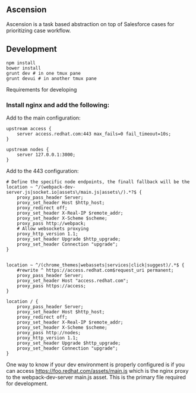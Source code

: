 ## Ascension

Ascension is a task based abstraction on top of Salesforce cases for prioritizing case workflow.

## Development

	npm install
	bower install
	grunt dev # in one tmux pane
	grunt devui # in another tmux pane

Requirements for developing

### Install nginx and add the following:

Add to the main configuration:

    upstream access {
        server access.redhat.com:443 max_fails=0 fail_timeout=10s;
    }

    upstream nodes {
    	server 127.0.0.1:3000;
    }


Add to the 443 configuration:

	# Define the specific node endpoints, the finall fallback will be the
	location ~ ^/(webpack-dev-server.js|socket.io|assets\/main.js|assets\/).*?$ {
		proxy_pass_header Server;
		proxy_set_header Host $http_host;
		proxy_redirect off;
		proxy_set_header X-Real-IP $remote_addr;
		proxy_set_header X-Scheme $scheme;
		proxy_pass http://webpack;
      	# Allow websockets proxying
      	proxy_http_version 1.1;
      	proxy_set_header Upgrade $http_upgrade;
      	proxy_set_header Connection "upgrade";
	}


    location ~ ^/(chrome_themes|webassets|services|click|suggest)/.*$ {
      	#rewrite ^ https://access.redhat.com$request_uri permanent;
		proxy_pass_header Server;
		proxy_set_header Host "access.redhat.com";
		proxy_pass https://access;
    }

	location / {
		proxy_pass_header Server;
		proxy_set_header Host $http_host;
		proxy_redirect off;
		proxy_set_header X-Real-IP $remote_addr;
		proxy_set_header X-Scheme $scheme;
        proxy_pass http://nodes;
      	proxy_http_version 1.1;
      	proxy_set_header Upgrade $http_upgrade;
      	proxy_set_header Connection "upgrade";
    }

One way to know if your dev environment is properly configured is if you can access https://foo.redhat.com/assets/main.js which is the nginx proxy to the webpack-dev-server main.js asset.  This is the primary file required for development.

